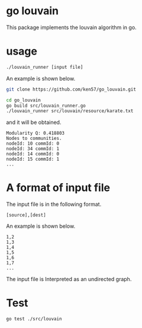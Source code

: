 # go louvain

This package implements the louvain algorithm in go.

# usage

```bash
./louvain_runner [input file]
```

An example is shown below.
```bash
git clone https://github.com/ken57/go_louvain.git

cd go_louvain
go build src/louvain_runner.go
./louvain_runner src/louvain/resource/karate.txt
```

and it will be obtained.
```
Modularity Q: 0.418803
Nodes to communities.
nodeId: 10 commId: 0
nodeId: 34 commId: 1
nodeId: 14 commId: 0
nodeId: 15 commId: 1
...
```

# A format of input file

The input file is in the following format.
```
[source],[dest]
```
An example is shown below.
```
1,2
1,3
1,4
1,5
1,6
1,7
...
```

The input file is Interpreted as an undirected graph.
# Test

```
go test ./src/louvain
```
